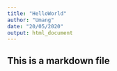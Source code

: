 ```yaml
---
title: "HelloWorld"
author: "Umang"
date: "20/05/2020"
output: html_document
---
```


## This is a markdown file